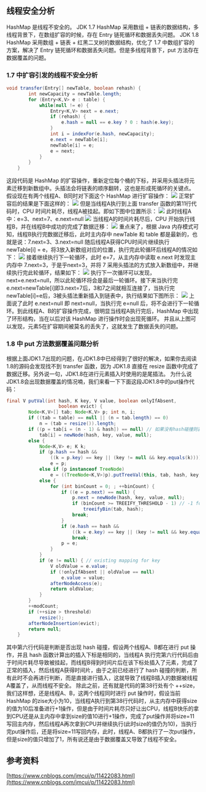 ## 线程安全分析
HashMap 是线程不安全的。
JDK 1.7 HashMap 采用数组 + 链表的数据结构，多线程背景下，在数组扩容的时候，存在 Entry 链死循环和数据丢失问题。
JDK 1.8 HashMap 采用数组 + 链表 + 红黑二叉树的数据结构，优化了 1.7 中数组扩容的方案，解决了 Entry 链死循环和数据丢失问题。但是多线程背景下，put 方法存在数据覆盖的问题。
### 1.7 中扩容引发的线程不安全分析
```java
void transfer(Entry[] newTable, boolean rehash) {
        int newCapacity = newTable.length;
        for (Entry<K,V> e : table) {
            while(null != e) {
                Entry<K,V> next = e.next;
                if (rehash) {
                    e.hash = null == e.key ? 0 : hash(e.key);
                }
                int i = indexFor(e.hash, newCapacity);
                e.next = newTable[i];
                newTable[i] = e;
                e = next;
            }
        }
    }
```
这段代码是 HashMap 的扩容操作，重新定位每个桶的下标，并采用头插法将元素迁移到新数组中。头插法会将链表的顺序翻转，这也是形成死循环的关键点。
假设现在有两个线程A、B同时对下面这个 HashMap 进行扩容操作：
![](https://raw.githubusercontent.com/danmuking/image/main/3a08a1f88f9007ec43e8e815dd9ef4e7.png)
正常扩容后的结果是下面这样的：
![](https://raw.githubusercontent.com/danmuking/image/main/734ae42dfcd41da2c44936869e0b6762.png)
但是当线程A执行到上面 transfer 函数的第11行代码时，CPU 时间片耗尽，线程A被挂起。即如下图中位置所示：
![](https://raw.githubusercontent.com/danmuking/image/main/b659661a80b2c904939efb642fddd222.png)
此时线程A中：e=3、next=7、e.next=null
![](https://raw.githubusercontent.com/danmuking/image/main/b860b99cbf9a973d80082427e2207bd9.png)
当线程A的时间片耗尽后，CPU 开始执行线程B，并在线程B中成功的完成了数据迁移：
![](https://raw.githubusercontent.com/danmuking/image/main/eec813ab65cb00b4d951ea7e1bada475.png)
重点来了，根据 Java 内存模式可知，线程B执行完数据迁移后，此时主内存中 newTable 和 table 都是最新的，也就是说：7.next=3、3.next=null
随后线程A获得CPU时间片继续执行 newTable[i] = e，将3放入新数组对应的位置，执行完此轮循环后线程A的情况如下：
![](https://raw.githubusercontent.com/danmuking/image/main/80f899c93c12e51642e5476e537248c9.png)
接着继续执行下一轮循环，此时 e=7，从主内存中读取 e.next 时发现主内存中 7.next=3，于是乎next=3，并将 7 采用头插法的方式放入新数组中，并继续执行完此轮循环，结果如下：
![](https://raw.githubusercontent.com/danmuking/image/main/95349877e246d7edee095111347cc365.png)
执行下一次循环可以发现，next=e.next=null，所以此轮循环将会是最后一轮循环。接下来当执行完e.next=newTable[i]即3.next=7后，3和7之间就相互连接了，当执行完newTable[i]=e后，3被头插法重新插入到链表中，执行结果如下图所示：
![](https://raw.githubusercontent.com/danmuking/image/main/dbb5862c805e40136b8e4e5833a4b5fc.png)
上面说了此时 e.next=null 即 next=null，当执行完 e=null 后，将不会进行下一轮循环。到此线程A、B的扩容操作完成，很明显当线程A执行完后，HashMap 中出现了环形结构，当在以后对该 HashMap 进行操作时会出现死循环。
并且从上图可以发现，元素5在扩容期间被莫名的丢失了，这就发生了数据丢失的问题。
### 1.8 中 put 方法数据覆盖问题分析
根据上面JDK1.7出现的问题，在JDK1.8中已经得到了很好的解决，如果你去阅读1.8的源码会发现找不到 transfer 函数，因为 JDK1.8 直接在 resize 函数中完成了数据迁移。另外说一句，JDK1.8在进行元素插入时使用的是尾插法。
为什么说JDK1.8会出现数据覆盖的情况喃，我们来看一下下面这段JDK1.8中的put操作代码：
```java
final V putVal(int hash, K key, V value, boolean onlyIfAbsent,
                   boolean evict) {
        Node<K,V>[] tab; Node<K,V> p; int n, i;
        if ((tab = table) == null || (n = tab.length) == 0)
            n = (tab = resize()).length;
        if ((p = tab[i = (n - 1) & hash]) == null) // 如果没有hash碰撞则直接插入元素
            tab[i] = newNode(hash, key, value, null);
        else {
            Node<K,V> e; K k;
            if (p.hash == hash &&
                ((k = p.key) == key || (key != null && key.equals(k))))
                e = p;
            else if (p instanceof TreeNode)
                e = ((TreeNode<K,V>)p).putTreeVal(this, tab, hash, key, value);
            else {
                for (int binCount = 0; ; ++binCount) {
                    if ((e = p.next) == null) {
                        p.next = newNode(hash, key, value, null);
                        if (binCount >= TREEIFY_THRESHOLD - 1) // -1 for 1st
                            treeifyBin(tab, hash);
                        break;
                    }
                    if (e.hash == hash &&
                        ((k = e.key) == key || (key != null && key.equals(k))))
                        break;
                    p = e;
                }
            }
            if (e != null) { // existing mapping for key
                V oldValue = e.value;
                if (!onlyIfAbsent || oldValue == null)
                    e.value = value;
                afterNodeAccess(e);
                return oldValue;
            }
        }
        ++modCount;
        if (++size > threshold)
            resize();
        afterNodeInsertion(evict);
        return null;
    }
```
其中第六行代码是判断是否出现 hash 碰撞，假设两个线程A、B都在进行 put 操作，并且 hash 函数计算出的插入下标是相同的，当线程A 执行完第六行代码后由于时间片耗尽导致被挂起，而线程B得到时间片后在该下标处插入了元素，完成了正常的插入，然后线程A获得时间片，由于之前已经进行了 hash 碰撞的判断，所有此时不会再进行判断，而是直接进行插入，这就导致了线程B插入的数据被线程A覆盖了，从而线程不安全。
除此之前，还有就是代码的第38行处有个 ++size，我们这样想，还是线程A、B，这两个线程同时进行 put 操作时，假设当前 HashMap 的zise大小为10，当线程A执行到第38行代码时，从主内存中获得size的值为10后准备进行+1操作，但是由于时间片耗尽只好让出CPU，线程B快乐的拿到CPU还是从主内存中拿到size的值10进行+1操作，完成了put操作并将size=11写回主内存，然后线程A再次拿到CPU并继续执行(此时size的值仍为10)，当执行完put操作后，还是将size=11写回内存，此时，线程A、B都执行了一次put操作，但是size的值只增加了1，所有说还是由于数据覆盖又导致了线程不安全。

## 参考资料
[https://www.cnblogs.com/jmcui/p/11422083.html](https://www.cnblogs.com/jmcui/p/11422083.html)

